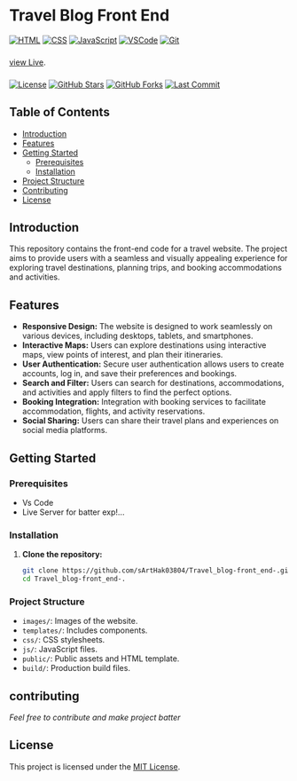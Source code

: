 # Travel Blog Front End
[![HTML](https://img.shields.io/badge/HTML5-%23E34F26.svg?style=flat&logo=html5&logoColor=white)](https://developer.mozilla.org/en-US/docs/Web/Guide/HTML/HTML5)
[![CSS](https://img.shields.io/badge/CSS3-%231572B6.svg?style=flat&logo=css3&logoColor=white)](https://developer.mozilla.org/en-US/docs/Web/CSS)
[![JavaScript](https://img.shields.io/badge/JavaScript-%23323330.svg?style=flat&logo=javascript&logoColor=%23F7DF1E)](https://developer.mozilla.org/en-US/docs/Web/JavaScript)
[![VSCode](https://img.shields.io/badge/Visual_Studio_Code-%23007ACC.svg?style=flat&logo=visual-studio-code&logoColor=white)](https://code.visualstudio.com/)
[![Git](https://img.shields.io/badge/Git-%23F05032.svg?style=flat&logo=git&logoColor=white)](https://git-scm.com/)
###

[view Live](https://raw.githack.com/sArtHak03804/Travel_blog-front_end/index.html).
###

[![License](https://img.shields.io/github/license/sArtHak03804/Travel_blog-front_end-.svg)](https://github.com/sArtHak03804/Travel_blog-front_end-/blob/master/LICENSE)
[![GitHub Stars](https://img.shields.io/github/stars/sArtHak03804/Travel_blog-front_end-.svg)](https://github.com/sArtHak03804/Travel_blog-front_end-/stargazers)
[![GitHub Forks](https://img.shields.io/github/forks/sArtHak03804/Travel_blog-front_end-.svg)](https://github.com/sArtHak03804/Travel_blog-front_end-/network/members)
[![Last Commit](https://img.shields.io/github/last-commit/sArtHak03804/Travel_blog-front_end-.svg)](https://github.com/sArtHak03804/Travel_blog-front_end-/commits/master)

## Table of Contents

- [Introduction](#introduction)
- [Features](#features)
- [Getting Started](#getting-started)
  - [Prerequisites](#prerequisites)
  - [Installation](#installation)
- [Project Structure](#project-structure)
- [Contributing](#contributing)
- [License](#license)

## Introduction

This repository contains the front-end code for a travel website. The project aims to provide users with a seamless and visually appealing experience for exploring travel destinations, planning trips, and booking accommodations and activities.

## Features

- **Responsive Design:** The website is designed to work seamlessly on various devices, including desktops, tablets, and smartphones.
- **Interactive Maps:** Users can explore destinations using interactive maps, view points of interest, and plan their itineraries.
- **User Authentication:** Secure user authentication allows users to create accounts, log in, and save their preferences and bookings.
- **Search and Filter:** Users can search for destinations, accommodations, and activities and apply filters to find the perfect options.
- **Booking Integration:** Integration with booking services to facilitate accommodation, flights, and activity reservations.
- **Social Sharing:** Users can share their travel plans and experiences on social media platforms.

## Getting Started

### Prerequisites

- Vs Code
- Live Server for batter exp!...

### Installation

1. **Clone the repository:**
   ```bash
   git clone https://github.com/sArtHak03804/Travel_blog-front_end-.git.
   cd Travel_blog-front_end-.
### Project Structure

- `images/`: Images of the website.
- `templates/`: Includes components.
- `css/`: CSS stylesheets.
- `js/`: JavaScript files.
- `public/`: Public assets and HTML template.
- `build/`: Production build files.
## contributing
*Feel free to contribute and make project batter*

## License

This project is licensed under the [MIT License](LICENSE).

